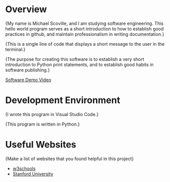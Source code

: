 # Overview

{My name is Michael Scoville, and I am studying software engineering. This hello world program serves as a short introduction to how to establish good practices in github, and maintain professionalism in writing documentation.}

{This is a single line of code that displays a short message to the user in the terminal.}

{The purpose for creating this software is to establish a very short introduction to Python print statements, and to establish good habits in software publishing.}


[Software Demo Video](https://youtu.be/RwLMnN72WII)

# Development Environment

{I wrote this program in Visual Studio Code.}

{This program is written in Python.}

# Useful Websites

{Make a list of websites that you found helpful in this project}
* [w3schools](https://www.w3schools.com/python/ref_func_print.asp)
* [Stanford University](https://cs.stanford.edu/people/nick/py/python-print.html)